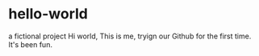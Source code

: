 # hello-world
a fictional project
Hi world, 
This is me, tryign our Github for the first time. It's been fun. 
